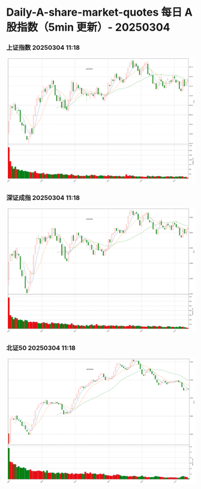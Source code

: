 
# Daily-A-share-market-quotes 每日 A 股指数（5min 更新）- 20250304

### 上证指数 20250304 11:18
![](./fig/2025/3/20250304-sh000001.png)

### 深证成指 20250304 11:18
![](./fig/2025/3/20250304-sz399001.png)

### 北证50 20250304 11:18
![](./fig/2025/3/20250304-bj899050.png)
